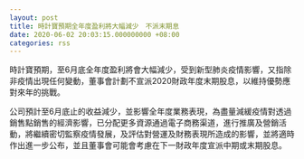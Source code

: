 ```yaml
---
layout: post
title: 時計寶預期全年度盈利將大幅減少　不派末期息
date: 2020-06-02 20:03:15.000000000 +08:00
categories: rss
---
```


時計寶預期，至6月底全年度盈利將會大幅減少，受到新型肺炎疫情影響，又指除非疫情出現任何變動，董事會計劃不宣派2020財政年度末期股息，以維持優勢應對來年的挑戰。

公司預計至6月底止的收益減少，並影響全年度業務表現，為盡量減緩疫情對透過銷售點銷售的經濟影響，已分配更多資源通過電子商務渠道，進行推廣及營銷活動，將繼續密切監察疫情發展，及評估對營運及財務表現所造成的影響，並將適時作出進一步公布，並且董事會可能會考慮在下一財政年度宣派中期或末期股息。
